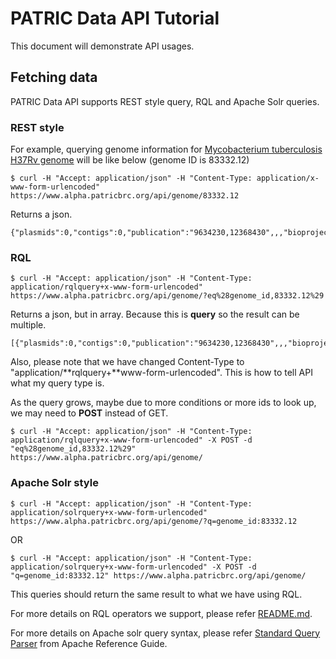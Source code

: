 # PATRIC Data API Tutorial

This document will demonstrate API usages. 



## Fetching data

PATRIC Data API supports REST style query, RQL and Apache Solr queries.

### REST style

For example, querying genome information for [Mycobacterium tuberculosis H37Rv genome](https://www.patricbrc.org/view/Genome/83332.12) will be like below (genome ID is 83332.12)

```
$ curl -H "Accept: application/json" -H "Content-Type: application/x-www-form-urlencoded" https://www.alpha.patricbrc.org/api/genome/83332.12
```

Returns a json.

```
{"plasmids":0,"contigs":0,"publication":"9634230,12368430",,,"bioproject_accession":"PRJNA224","document_type":"genome","assembly_accession":"GCA_000195955.2","_version_":1552608979231703000}
```

### RQL

```
$ curl -H "Accept: application/json" -H "Content-Type: application/rqlquery+x-www-form-urlencoded" https://www.alpha.patricbrc.org/api/genome/?eq%28genome_id,83332.12%29
```

Returns a json, but in array. Because this is **query** so the result can be multiple.

```
[{"plasmids":0,"contigs":0,"publication":"9634230,12368430",,,"bioproject_accession":"PRJNA224","document_type":"genome","assembly_accession":"GCA_000195955.2"}]
```

Also, please note that we have changed Content-Type to "application/**rqlquery+**www-form-urlencoded". This is how to tell API what my query type is.

As the query grows, maybe due to more conditions or more ids to look up, we may need to **POST** instead of GET.

```
$ curl -H "Accept: application/json" -H "Content-Type: application/rqlquery+x-www-form-urlencoded" -X POST -d "eq%28genome_id,83332.12%29" https://www.alpha.patricbrc.org/api/genome/
```

### Apache Solr style

```
$ curl -H "Accept: application/json" -H "Content-Type: application/solrquery+x-www-form-urlencoded" https://www.alpha.patricbrc.org/api/genome/?q=genome_id:83332.12
```

OR

```
$ curl -H "Accept: application/json" -H "Content-Type: application/solrquery+x-www-form-urlencoded" -X POST -d "q=genome_id:83332.12" https://www.alpha.patricbrc.org/api/genome/
```

This queries should return the same result to what we have using RQL.

For more details on RQL operators we support, please refer [README.md](https://github.com/PATRIC3/p3_api/blob/master/README.md). 

For more details on Apache solr query syntax, please refer [Standard Query Parser](https://cwiki.apache.org/confluence/display/solr/The+Standard+Query+Parser) from Apache Reference Guide.

